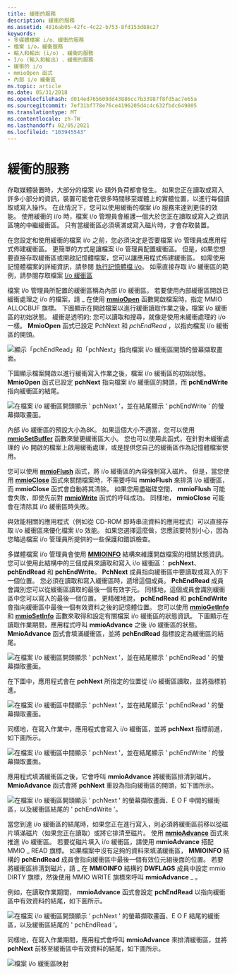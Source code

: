 ```yaml
---
title: 緩衝的服務
description: 緩衝的服務
ms.assetid: 4816ab05-42fc-4c22-b753-8fd153d88c27
keywords:
- 多媒體檔案 i/o、緩衝的服務
- 檔案 i/o，緩衝服務
- 輸入和輸出 (i/o) 、緩衝的服務
- I/o (輸入和輸出) 、緩衝的服務
- 緩衝的 i/o
- mmioOpen 函式
- 內部 i/o 緩衝區
ms.topic: article
ms.date: 05/31/2018
ms.openlocfilehash: d014ed765609dd43886cc7b33987f8fd5ac7e65a
ms.sourcegitcommit: 7ef31bf778e76ce4196205d4c4c632fbdc649805
ms.translationtype: MT
ms.contentlocale: zh-TW
ms.lasthandoff: 02/05/2021
ms.locfileid: "103945543"
---
```

# <a name="buffered-services"></a>緩衝的服務

存取媒體裝置時，大部分的檔案 i/o 額外負荷都會發生。 如果您正在讀取或寫入許多小部分的資訊，裝置可能會花很多時間移至媒體上的實體位置，以進行每個讀取或寫入操作。 在此情況下，您可以使用緩衝的檔案 i/o 服務來達到更佳的效能。 使用緩衝的 i/o 時，檔案 i/o 管理員會維護一個大於您正在讀取或寫入之資訊區塊的中繼緩衝區。 只有當緩衝區必須填滿或寫入磁片時，才會存取裝置。

在您設定和使用緩衝的檔案 i/o 之前，您必須決定是否要檔案 i/o 管理員或應用程式佈建緩衝區。 更簡單的方式是讓檔案 i/o 管理員配置緩衝區。 但是，如果您想要直接存取緩衝區或開啟記憶體檔案，您可以讓應用程式佈建緩衝區。 如需使用記憶體檔案的詳細資訊，請參閱 [執行記憶體檔 i/o](performing-memory-file-i-o.md)。 如需直接存取 i/o 緩衝區的範例，請參閱存取檔案 [I/o 緩衝區](accessing-a-file-i-o-buffer.md)

檔案 i/o 管理員所配置的緩衝區稱為內部 i/o 緩衝區。 若要使用內部緩衝區開啟已緩衝處理之 i/o 的檔案，請 \_ 在使用 [**mmioOpen**](/windows/win32/api/mmiscapi/nf-mmiscapi-mmioopen) 函數開啟檔案時，指定 MMIO ALLOCBUF 旗標。 下圖顯示在開啟檔案以進行緩衝讀取作業之後，檔案 i/o 緩衝區的初始狀態。 緩衝是透明的; 您可以讀取和搜尋，就像是使用未緩衝處理的 i/o 一樣。 **MmioOpen** 函式已設定 PchNext 和 *pchEndRead* ，以指向檔案 i/o 緩衝區的開頭。

![顯示「pchEndRead」和「pchNext」指向檔案 i/o 緩衝區開頭的螢幕擷取畫面。](images/mmio7.gif)

下圖顯示檔案開啟以進行緩衝寫入作業之後，檔案 i/o 緩衝區的初始狀態。 **MmioOpen** 函式已設定 **pchNext** 指向檔案 i/o 緩衝區的開頭，而 **pchEndWrite** 指向緩衝區的結尾。

![在檔案 i/o 緩衝區開頭顯示 ' pchNext '，並在結尾顯示 ' pchEndWrite ' 的螢幕擷取畫面。](images/mmio11.gif)

內部 i/o 緩衝區的預設大小為8K。 如果這個大小不適當，您可以使用 [**mmioSetBuffer**](/windows/win32/api/mmiscapi/nf-mmiscapi-mmiosetbuffer) 函數來變更緩衝區大小。 您也可以使用此函式，在針對未緩衝處理的 i/o 開啟的檔案上啟用緩衝處理，或是提供您自己的緩衝區作為記憶體檔案使用。

您可以使用 [**mmioFlush**](/windows/win32/api/mmiscapi/nf-mmiscapi-mmioflush) 函式，將 i/o 緩衝區的內容強制寫入磁片。 但是，當您使用 [**mmioClose**](/windows/win32/api/mmiscapi/nf-mmiscapi-mmioclose) 函式來關閉檔案時，不需要呼叫 **mmioFlush** 來排清 I/o 緩衝區，而 **mmioClose** 函式會自動將其清除。 如果您用盡磁碟空間， **mmioFlush** 可能會失敗，即使先前對 [**mmioWrite**](/windows/win32/api/mmiscapi/nf-mmiscapi-mmiowrite) 函式的呼叫成功。 同樣地， **mmioClose** 可能會在清除其 i/o 緩衝區時失敗。

與效能相關的應用程式（例如從 CD-ROM 即時串流資料的應用程式）可以直接存取 i/o 緩衝區來優化檔案 i/o 效能。 如果您選擇這麼做，您應該要特別小心，因為您略過檔案 i/o 管理員所提供的一些保護和錯誤檢查。

多媒體檔案 i/o 管理員會使用 [**MMIOINFO**](/previous-versions//dd757322(v=vs.85)) 結構來維護開啟檔案的相關狀態資訊。 您可以使用此結構中的三個成員來讀取和寫入 i/o 緩衝區： **pchNext**、 **pchEndRead** 和 **pchEndWrite**。 **PchNext** 成員指向緩衝區中要讀取或寫入的下一個位置。 您必須在讀取和寫入緩衝區時，遞增這個成員。 **PchEndRead** 成員會識別您可以從緩衝區讀取的最後一個有效字元。 同樣地，這個成員會識別緩衝區中您可以寫入的最後一個位置。 更精確地說， **pchEndRead** 和 **pchEndWrite** 會指向緩衝區中最後一個有效資料之後的記憶體位置。 您可以使用 [**mmioGetInfo**](/windows/win32/api/mmiscapi/nf-mmiscapi-mmiogetinfo) 和 [**mmioSetInfo**](/windows/win32/api/mmiscapi/nf-mmiscapi-mmiosetinfo) 函數來取得和設定有關檔案 i/o 緩衝區的狀態資訊。 下圖顯示在讀取作業期間，應用程式呼叫 **mmioAdvance** 之後 i/o 緩衝區的狀態。 **MmioAdvance** 函式會填滿緩衝區，並將 **pchEndRead** 指標設定為緩衝區的結尾。

![在檔案 i/o 緩衝區開頭顯示 ' pchNext '，並在結尾顯示 ' pchEndRead ' 的螢幕擷取畫面。](images/mmio8.gif)

在下圖中，應用程式會在 **pchNext** 所指定的位置從 i/o 緩衝區讀取，並將指標前進。

![在檔案 i/o 緩衝區中間顯示 ' pchNext '，並在結尾顯示 ' pchEndRead ' 的螢幕擷取畫面。](images/mmio9.gif)

同樣地，在寫入作業中，應用程式會寫入 i/o 緩衝區，並將 **pchNext** 指標前進，如下圖所示。

![在檔案 i/o 緩衝區中間顯示 ' pchNext '，並在結尾顯示 ' pchEndWrite ' 的螢幕擷取畫面。](images/mmio12.gif)

應用程式填滿緩衝區之後，它會呼叫 **mmioAdvance** 將緩衝區排清到磁片。 **MmioAdvance** 函式會將 **pchNext** 重設為指向緩衝區的開頭，如下圖所示。

![在檔案 i/o 緩衝區開頭顯示 ' pchNext ' 的螢幕擷取畫面、E O F 中間的緩衝區，以及緩衝區結尾的 ' pchEndWrite '。](images/mmio13.gif)

當您到達 i/o 緩衝區的結尾時，如果您正在進行寫入，則必須將緩衝區前移以從磁片填滿磁片（如果您正在讀取）或將它排清至磁片。 使用 [**mmioAdvance**](/windows/win32/api/mmiscapi/nf-mmiscapi-mmioadvance) 函式來推進 i/o 緩衝區。 若要從磁片填入 i/o 緩衝區，請使用 **mmioAdvance** 搭配 MMIO \_ READ 旗標。 如果檔案中沒有足夠的資料來填滿緩衝區， **MMIOINFO** 結構的 **pchEndRead** 成員會指向緩衝區中最後一個有效位元組後面的位置。 若要將緩衝區排清到磁片，請 \_ 在 **MMIOINFO** 結構的 **DWFLAGS** 成員中設定 mmio DIRTY 旗標，然後使用 MMIO WRITE 旗標來呼叫 **mmioAdvance** \_ 。

例如，在讀取作業期間， **mmioAdvance** 函式會設定 **pchEndRead** 以指向緩衝區中有效資料的結尾，如下圖所示。

![在檔案 i/o 緩衝區開頭顯示 ' pchNext ' 的螢幕擷取畫面、E O F 結尾的緩衝區，以及緩衝區結尾的 ' pchEndRead '。](images/mmio10.gif)

同樣地，在寫入作業期間，應用程式會呼叫 **mmioAdvance** 來排清緩衝區，並將 **pchNext** 前移至緩衝區中有效資料的結尾，如下圖所示。

![檔案 i/o 緩衝區映射](images/mmio14.gif)

 

 